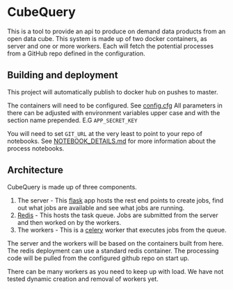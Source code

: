 # CubeQuery

This is a tool to provide an api to produce on demand data products from an open data cube. This system is made up of
two docker containers, as server and one or more workers. Each will fetch the potential processes from a GitHub repo 
defined in the configuration.

## Building and deployment

This project will automatically publish to docker hub on pushes to master.

The containers will need to be configured. See [config.cfg](config.cfg) All parameters in there can be adjusted with environment
variables upper case and with the section name prepended. E.G `APP_SECRET_KEY`

You will need to set `GIT_URL` at the very least to point to your repo of notebooks. 
See [NOTEBOOK_DETAILS.md](NOTEBOOK_DETAILS.md) for more information about the process notebooks.

## Architecture
 
 CubeQuery is made up of three components. 
 
 1) The server - This [flask](https://flask.palletsprojects.com/en/1.1.x/) app hosts the rest end points to create jobs, 
 find out what jobs are available and see what jobs are running.
 1) [Redis](https://redis.io/) - This hosts the task queue. Jobs are submitted from the server and then worked on by the 
 workers.
 1) The workers - This is a [celery](http://www.celeryproject.org/) worker that executes jobs from the queue.
 
 The server and the workers will be based on the containers built from here. The redis deployment can use a standard
 redis container. The processing code will be pulled from the configured github repo on start up.
 
 There can be many workers as you need to keep up with load. We have not tested dynamic creation and removal of workers
 yet.
 